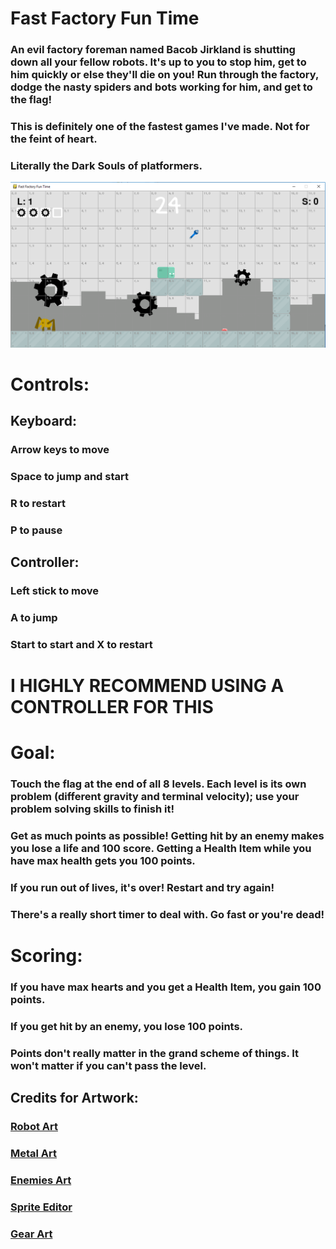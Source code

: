 # Fast Factory Fun Time 

### An evil factory foreman named Bacob Jirkland is shutting down all your fellow robots. It's up to you to stop him, get to him quickly or else they'll die on you! Run through the factory, dodge the nasty spiders and bots working for him, and get to the flag!
### This is definitely one of the fastest games I've made. Not for the feint of heart.
### Literally the Dark Souls of platformers.

![Factory Screenshot](https://github.com/tptnol/Fast-Factory-Fun-Time/blob/master/Fast%20Factory%20Fun%20Time%20Screenshots.png?raw=true)

# Controls:

## Keyboard:

### Arrow keys to move
### Space to jump and start
### R to restart
### P to pause 

## Controller:

### Left stick to move
### A to jump
### Start to start and X to restart

# I HIGHLY RECOMMEND USING A CONTROLLER FOR THIS

# Goal:

### Touch the flag at the end of all 8 levels. Each level is its own problem (different gravity and terminal velocity); use your problem solving skills to finish it!
### Get as much points as possible! Getting hit by an enemy makes you lose a life and 100 score. Getting a Health Item while you have max health gets you 100 points.
### If you run out of lives, it's over! Restart and try again!
### There's a really short timer to deal with. Go fast or you're dead!

# Scoring:

### If you have max hearts and you get a Health Item, you gain 100 points.
### If you get hit by an enemy, you lose 100 points.
### Points don't really matter in the grand scheme of things. It won't matter if you can't pass the level.

## Credits for Artwork:
### [Robot Art](https://kenney.nl/assets/robot-pack)
### [Metal Art](https://kenney.nl/assets/platformer-art-requests)
### [Enemies Art](https://kenney.nl/assets/platformer-art-extended-enemies)
### [Sprite Editor](https://www.piskelapp.com/)
### [Gear Art](https://www.google.com/url?sa=i&source=images&cd=&ved=2ahUKEwjEipOqhcziAhVknuAKHRogDD4QjRx6BAgBEAU&url=https%3A%2F%2Fpixabay.com%2Fvectors%2Fgear-mechanics-settings-icon-1119298%2F&psig=AOvVaw08A6p2ArAcPxRvE6uqPOhm&ust=1559607607532872)

